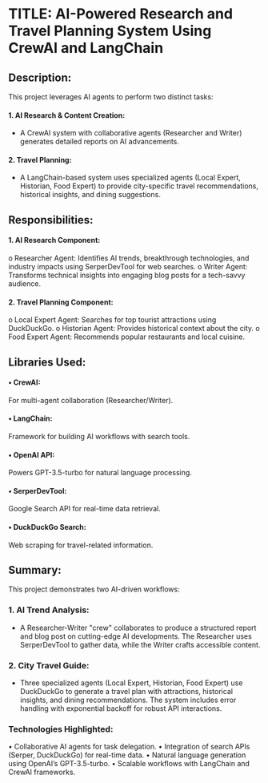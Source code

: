 # TITLE: AI-Powered Research and Travel Planning System Using CrewAI and LangChain

## Description:
This project leverages AI agents to perform two distinct tasks:
#### 1.	AI Research & Content Creation: 
* A CrewAI system with collaborative agents (Researcher and Writer) generates detailed reports on AI advancements.
#### 2.	Travel Planning: 
* A LangChain-based system uses specialized agents (Local Expert, Historian, Food Expert) to provide city-specific travel recommendations, historical insights, and dining suggestions.

## Responsibilities:
#### 1.	AI Research Component:
o	Researcher Agent: Identifies AI trends, breakthrough technologies, and industry impacts using SerperDevTool for web searches.
o	Writer Agent: Transforms technical insights into engaging blog posts for a tech-savvy audience.
#### 2.	Travel Planning Component:
o	Local Expert Agent: Searches for top tourist attractions using DuckDuckGo.
o	Historian Agent: Provides historical context about the city.
o	Food Expert Agent: Recommends popular restaurants and local cuisine.

## Libraries Used:
#### • CrewAI: 
For multi-agent collaboration (Researcher/Writer).
#### •	LangChain: 
Framework for building AI workflows with search tools.
#### •	OpenAI API: 
Powers GPT-3.5-turbo for natural language processing.
#### •	SerperDevTool: 
Google Search API for real-time data retrieval.
#### •	DuckDuckGo Search: 
Web scraping for travel-related information.

## Summary: 
This project demonstrates two AI-driven workflows:
### 1.	AI Trend Analysis: 
* A Researcher-Writer "crew" collaborates to produce a structured report and blog post on cutting-edge AI developments. The Researcher uses SerperDevTool to gather data, while the Writer crafts accessible content.
### 2.	City Travel Guide: 
* Three specialized agents (Local Expert, Historian, Food Expert) use DuckDuckGo to generate a travel plan with attractions, historical insights, and dining recommendations. The system includes error handling with exponential backoff for robust API interactions.

### Technologies Highlighted:
•	Collaborative AI agents for task delegation.
•	Integration of search APIs (Serper, DuckDuckGo) for real-time data.
•	Natural language generation using OpenAI’s GPT-3.5-turbo.
•	Scalable workflows with LangChain and CrewAI frameworks.

